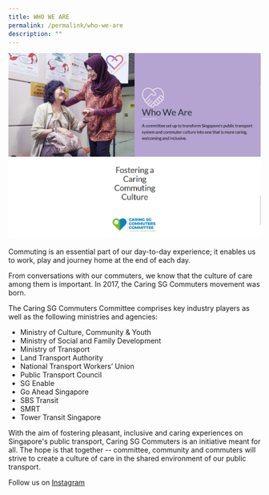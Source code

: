 ```yaml
---
title: WHO WE ARE
permalink: /permalink/who-we-are
description: ""
---
```

![who we are](/images/who-we-are.png)
![foster-care](/images/foster-care.png)

Commuting is an essential part of our day-to-day experience; it enables us to work, play and journey home at the end of each day.

From conversations with our commuters, we know that the culture of care among them is important. In 2017, the Caring SG Commuters movement was born.              

The Caring SG Commuters Committee comprises key industry players as well as the following ministries and agencies:

*   Ministry of Culture, Community & Youth
*   Ministry of Social and Family Development
*   Ministry of Transport
*   Land Transport Authority
*   National Transport Workers’ Union
*   Public Transport Council
*   SG Enable 
*   Go Ahead Singapore
*   SBS Transit
*   SMRT
*   Tower Transit Singapore

With the aim of fostering pleasant, inclusive and caring experiences on Singapore's public transport, Caring SG Commuters is an initiative meant for all. The hope is that together -- committee, community and commuters will strive to create a culture of care in the shared environment of our public transport.

Follow us on [Instagram](http://instagram.com/caringsgcommuters)

